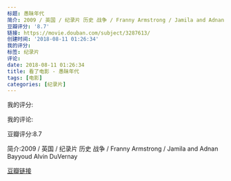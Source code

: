 ```yaml
---
标题: 愚昧年代
简介: 2009 / 英国 / 纪录片 历史 战争 / Franny Armstrong / Jamila and Adnan Bayyoud Alvin DuVernay
豆瓣评分: '8.7'
链接: https://movie.douban.com/subject/3287613/
创建时间: '2018-08-11 01:26:34'
我的评分:
标签: 纪录片
评论:
date: 2018-08-11 01:26:34
title: 看了电影 - 愚昧年代
tags: [电影]
categories: [纪录片]
---
```


我的评分:

我的评论:

豆瓣评分:8.7

简介:2009 / 英国 / 纪录片 历史 战争 / Franny Armstrong / Jamila and Adnan Bayyoud Alvin DuVernay

[豆瓣链接](https://movie.douban.com/subject/3287613/)

